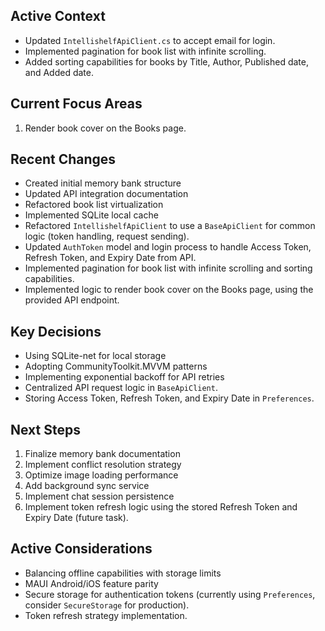 ## Active Context

- Updated `IntellishelfApiClient.cs` to accept email for login.
- Implemented pagination for book list with infinite scrolling.
- Added sorting capabilities for books by Title, Author, Published date, and Added date.

## Current Focus Areas
1. Render book cover on the Books page.

## Recent Changes
- Created initial memory bank structure
- Updated API integration documentation
- Refactored book list virtualization
- Implemented SQLite local cache
- Refactored `IntellishelfApiClient` to use a `BaseApiClient` for common logic (token handling, request sending).
- Updated `AuthToken` model and login process to handle Access Token, Refresh Token, and Expiry Date from API.
- Implemented pagination for book list with infinite scrolling and sorting capabilities.
- Implemented logic to render book cover on the Books page, using the provided API endpoint.

## Key Decisions
- Using SQLite-net for local storage
- Adopting CommunityToolkit.MVVM patterns
- Implementing exponential backoff for API retries
- Centralized API request logic in `BaseApiClient`.
- Storing Access Token, Refresh Token, and Expiry Date in `Preferences`.

## Next Steps
1. Finalize memory bank documentation
2. Implement conflict resolution strategy
3. Optimize image loading performance
4. Add background sync service
5. Implement chat session persistence
6. Implement token refresh logic using the stored Refresh Token and Expiry Date (future task).

## Active Considerations
- Balancing offline capabilities with storage limits
- MAUI Android/iOS feature parity
- Secure storage for authentication tokens (currently using `Preferences`, consider `SecureStorage` for production).
- Token refresh strategy implementation.

